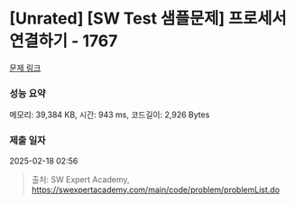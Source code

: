 # [Unrated] [SW Test 샘플문제] 프로세서 연결하기 - 1767 

[문제 링크](https://swexpertacademy.com/main/code/problem/problemDetail.do?contestProbId=AV4suNtaXFEDFAUf) 

### 성능 요약

메모리: 39,384 KB, 시간: 943 ms, 코드길이: 2,926 Bytes

### 제출 일자

2025-02-18 02:56



> 출처: SW Expert Academy, https://swexpertacademy.com/main/code/problem/problemList.do